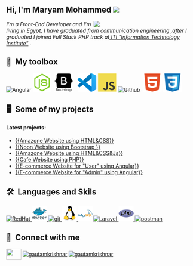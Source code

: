 <h2>Hi, I'm Maryam Mohammed <img src="https://github.githubassets.com/images/mona-whisper.gif" height="24" /></h2>
<img align='right' src="https://user-images.githubusercontent.com/74038190/221352975-94759904-aa4c-4032-a8ab-b546efb9c478.gif" width="270" />

<p><em>I'm a Front-End Developer and I'm living in Egypt, I have graduated from communication engineering ,after I graduated I joined Full Stack PHP track at<a href="https://www.iti.gov.eg/iti/home"> ITI "Information Technology Institute"</a> . </em>

## 🧰 &nbsp;My toolbox

<img  src="https://upload.wikimedia.org/wikipedia/commons/thumb/c/cf/Angular_full_color_logo.svg/1200px-Angular_full_color_logo.svg.png" alt="Angular" width="50" height="50"/>&nbsp;<img  src="https://raw.githubusercontent.com/devicons/devicon/1119b9f84c0290e0f0b38982099a2bd027a48bf1/icons/nodejs/nodejs-plain.svg" alt="NodeJS" width="50" height="50"/> &nbsp;<img  src="https://raw.githubusercontent.com/devicons/devicon/master/icons/bootstrap/bootstrap-plain-wordmark.svg" alt="Bootstrap" width="50" height="50"/> &nbsp;&nbsp;<img  src="https://raw.githubusercontent.com/devicons/devicon/1119b9f84c0290e0f0b38982099a2bd027a48bf1/icons/vscode/vscode-original.svg" alt="VSCode" width="50" height="50"/>&nbsp;<img src="https://raw.githubusercontent.com/devicons/devicon/1119b9f84c0290e0f0b38982099a2bd027a48bf1/icons/javascript/javascript-original.svg" alt="JavaScript" width="50" height="50"/>&nbsp;<img  src="https://github.com/CyrisXD/CyrisXD/raw/master/assets/Github.png" alt="Github"/> &nbsp;<img  src="https://raw.githubusercontent.com/devicons/devicon/1119b9f84c0290e0f0b38982099a2bd027a48bf1/icons/html5/html5-plain.svg" alt="HTML5" width="50" height="50"/>&nbsp;<img  src="https://raw.githubusercontent.com/devicons/devicon/1119b9f84c0290e0f0b38982099a2bd027a48bf1/icons/css3/css3-original.svg" alt="CSS3" width="50" height="50"/>


## 🖥 &nbsp;Some of my projects
<h4> Latest projects: </h4>


  - [{{Amazone Website using HTML&CSS}}](https://maryam243.github.io/Amazon/)
  - [{{Noon Website using Bootstrap }}]( https://maryam243.github.io/noon/)
  - [{{Amazone Website using HTML&CSS&Js}}]( https://maryam243.github.io/AmazonJs/)
  - [{{Cafe Website using PHP}}](https://yuque.com/{{@root.namespace}}/{{slug}})
  - [{{E-commerce Website for "User" using Angular}}](https://ecommerce-user-nx3nxa8oj-maryam243.vercel.app/main/products)
  - [{{E-commerce Website for "Admin" using Angular}}](https://yuque.com/{{@root.namespace}}/{{slug}})

## 🛠️ &nbsp;Languages and Skils
  <p align="left"><a href="https://getbootstrap.com" target="_blank"><img src="https://upload.wikimedia.org/wikipedia/commons/thumb/d/d8/Red_Hat_logo.svg/1200px-Red_Hat_logo.svg.png" alt="RedHat" width="40" height="40"/> </a><a href="https://www.docker.com/" target="_blank"> <img src="https://raw.githubusercontent.com/devicons/devicon/master/icons/docker/docker-original-wordmark.svg" alt="docker" width="40" height="40"/> </a><a href="https://git-scm.com/" target="_blank"> <img src="https://www.vectorlogo.zone/logos/git-scm/git-scm-icon.svg" alt="git" width="40" height="40"/> </a> <a href="https://www.linux.org/" target="_blank"> <img src="https://raw.githubusercontent.com/devicons/devicon/master/icons/linux/linux-original.svg" alt="linux" width="40" height="40"/> </a> <a href="https://mochajs.org" target="_blank"><a href="https://www.mysql.com/" target="_blank"> <img src="https://raw.githubusercontent.com/devicons/devicon/master/icons/mysql/mysql-original-wordmark.svg" alt="mysql" width="40" height="40"/><img src="https://upload.wikimedia.org/wikipedia/commons/thumb/9/9a/Laravel.svg/1200px-Laravel.svg.png" alt="Laravel" width="40" height="40"/> </a><a href="https://www.php.net" target="_blank"> <img src="https://raw.githubusercontent.com/devicons/devicon/master/icons/php/php-original.svg" alt="php" width="40" height="40"/> </a><a href="https://postman.com" target="_blank"> <img src="https://www.vectorlogo.zone/logos/getpostman/getpostman-icon.svg" alt="postman" width="40" height="40"/> </a></p>


## 🔗 &nbsp;Connect with me
<p align="left">
<a  href = "mailto: mero.mohammed.2000@gmail.com" target="blank"><img align="center" src="https://upload.wikimedia.org/wikipedia/commons/thumb/7/7e/Gmail_icon_%282020%29.svg/800px-Gmail_icon_%282020%29.svg.png" height="30" width="40" /></a>
<a href="https://www.linkedin.com/in/maryam-mohammed-ibrahim-798b53254/" target="blank"><img align="center" src="https://raw.githubusercontent.com/rahuldkjain/github-profile-readme-generator/master/src/images/icons/Social/linked-in-alt.svg" alt="gautamkrishnar" height="30" width="40" /></a>
<a href="https://www.instagram.com/meroo_moh/?next=%2F" target="blank"><img align="center" src="https://raw.githubusercontent.com/rahuldkjain/github-profile-readme-generator/master/src/images/icons/Social/instagram.svg" alt="gautamkrishnar" height="30" width="40" /></a>



